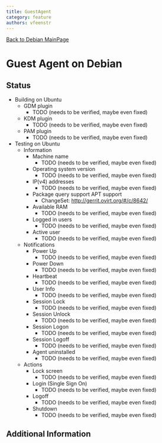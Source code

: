 ```yaml
---
title: GuestAgent
category: feature
authors: vfeenstr
---
```


[Back to Debian MainPage](guestagentdebian.html)

# Guest Agent on Debian

## Status

*   Building on Ubuntu
    -   GDM plugin
        -   TODO (needs to be verified, maybe even fixed)
    -   KDM plugin
        -   TODO (needs to be verified, maybe even fixed)
    -   PAM plugin
        -   TODO (needs to be verified, maybe even fixed)
*   Testing on Ubuntu
    -   Information
        -   Machine name
            -   TODO (needs to be verified, maybe even fixed)
        -   Operating system version
            -   TODO (needs to be verified, maybe even fixed)
        -   IP(v4) addresses
            -   TODO (needs to be verified, maybe even fixed)
        -   Package query support APT support
            -   ChangeSet: <http://gerrit.ovirt.org/#/c/8642/>
        -   Available RAM
            -   TODO (needs to be verified, maybe even fixed)
        -   Logged in users
            -   TODO (needs to be verified, maybe even fixed)
        -   Active user
            -   TODO (needs to be verified, maybe even fixed)
    -   Notifications
        -   Power Up
            -   TODO (needs to be verified, maybe even fixed)
        -   Power Down
            -   TODO (needs to be verified, maybe even fixed)
        -   Heartbeat
            -   TODO (needs to be verified, maybe even fixed)
        -   User Info
            -   TODO (needs to be verified, maybe even fixed)
        -   Session Lock
            -   TODO (needs to be verified, maybe even fixed)
        -   Session Unlock
            -   TODO (needs to be verified, maybe even fixed)
        -   Session Logon
            -   TODO (needs to be verified, maybe even fixed)
        -   Session Logoff
            -   TODO (needs to be verified, maybe even fixed)
        -   Agent uninstalled
            -   TODO (needs to be verified, maybe even fixed)
    -   Actions
        -   Lock screen
            -   TODO (needs to be verified, maybe even fixed)
        -   Login (Single Sign On)
            -   TODO (needs to be verified, maybe even fixed)
        -   Logoff
            -   TODO (needs to be verified, maybe even fixed)
        -   Shutdown
            -   TODO (needs to be verified, maybe even fixed)

## Additional Information

